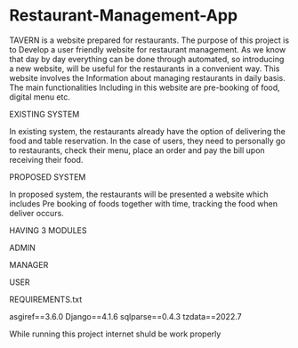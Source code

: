 # Restaurant-Management-App


TAVERN is a website prepared for restaurants. The purpose of this project is to Develop a user friendly website for restaurant management. As we know that day by day everything can be done through automated, so introducing a new website, will be useful for the restaurants in a convenient way. This website involves the Information about managing restaurants in daily basis. The main functionalities Including in this website are pre-booking of food, digital menu etc.

EXISTING SYSTEM

In existing system, the restaurants already have the option of delivering the food and table reservation. In the case of users, they need to personally go to restaurants, check their menu, place an order and pay the bill upon receiving their food.

PROPOSED SYSTEM

In proposed system, the restaurants will be presented a website which includes Pre booking of foods together with time, tracking the food when deliver occurs.

HAVING 3 MODULES

ADMIN

MANAGER

USER

REQUIREMENTS.txt

asgiref==3.6.0
Django==4.1.6 
sqlparse==0.4.3 
tzdata==2022.7


While running this project internet shuld be work properly 
